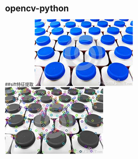 # opencv-python
##sift特征提取
![](https://github.com/Chanstk/opencv-python/raw/master/sift/photo.jpg)
![](https://github.com/Chanstk/opencv-python/raw/master/sift/result.jpg)

